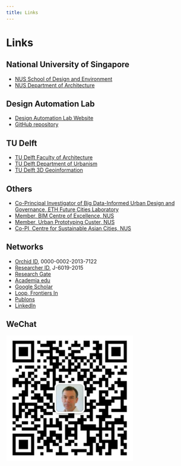 ```yaml
---
title: Links
---
```

# Links

## National University of Singapore
- [NUS School of Design and Environment](http://sde.nus.edu.sg/)
- [NUS Department of Architecture](http://www.arch.nus.edu.sg/)

## Design Automation Lab
- [Design Automation Lab Website](http://design-automation.net)
- [GitHub repository](https://github.com/phtj)

## TU Delft
- [TU Delft Faculty of Architecture](https://www.tudelft.nl/en/architecture-and-the-built-environment)
- [TU Delft Department of Urbanism](https://www.tudelft.nl/en/architecture-and-the-built-environment/about-the-faculty/departments/urbanism/)
- [TU Delft 3D Geoinformation](https://3d.bk.tudelft.nl/)

## Others
- [Co-Principal Investigator of Big Data-Informed Urban Design and Governance, ETH Future Cities Laboratory](http://www.fcl.ethz.ch/people/CoreTeam/PatrickJanssen.html)
- [Member, BIM Centre of Excellence, NUS](http://www.sde.nus.edu.sg/bimcoe/)
- [Member, Urban Prototyping Custer, NUS](http://sde.nus.edu.sg/rsh/UrbanPrototyping/SDE_UP_index.html)
- [Co-PI, Centre for Sustainable Asian Cities, NUS](http://www.sde.nus.edu.sg/csac/)

## Networks
- [Orchid ID](http://orcid.org/0000-0002-2013-7122), 0000-0002-2013-7122
- [Researcher ID](http://www.researcherid.com/rid/J-6019-2015), J-6019-2015
- [Research Gate](https://www.researchgate.net/profile/Patrick_Janssen2)
- [Academia edu](http://nus.academia.edu/PatrickJanssen)
- [Google Scholar](https://scholar.google.com.sg/citations?user=5SNlCnUAAAAJ)
- [Loop, Frontiers In](https://loop.frontiersin.org/people/236732/overview)
- [Publons](https://publons.com/author/1395470/patrick-janssen)
- [LinkedIn](https://www.linkedin.com/in/patrickhtjanssen/)

## WeChat
![Photo](./assets/images/wechat.png)
